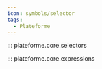 ```yaml
---
icon: symbols/selector
tags:
  - Plateforme
---
```


::: plateforme.core.selectors

::: plateforme.core.expressions
